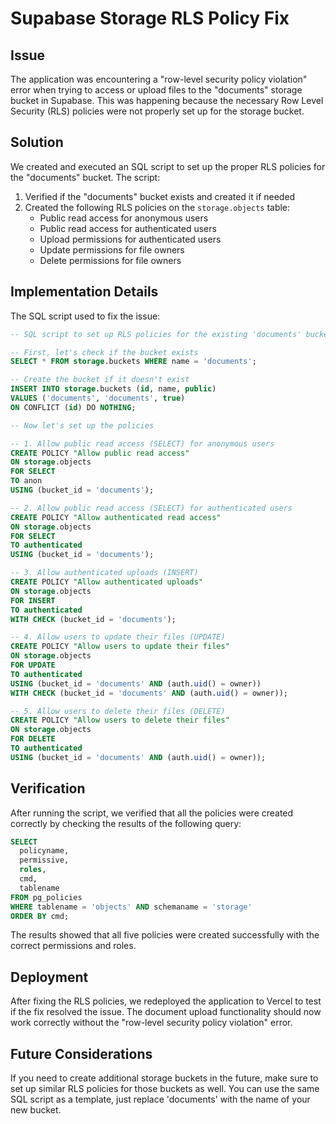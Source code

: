 # Supabase Storage RLS Policy Fix

## Issue

The application was encountering a "row-level security policy violation" error when trying to access or upload files to the "documents" storage bucket in Supabase. This was happening because the necessary Row Level Security (RLS) policies were not properly set up for the storage bucket.

## Solution

We created and executed an SQL script to set up the proper RLS policies for the "documents" bucket. The script:

1. Verified if the "documents" bucket exists and created it if needed
2. Created the following RLS policies on the `storage.objects` table:
   - Public read access for anonymous users
   - Public read access for authenticated users
   - Upload permissions for authenticated users
   - Update permissions for file owners
   - Delete permissions for file owners

## Implementation Details

The SQL script used to fix the issue:

```sql
-- SQL script to set up RLS policies for the existing 'documents' bucket in Supabase

-- First, let's check if the bucket exists
SELECT * FROM storage.buckets WHERE name = 'documents';

-- Create the bucket if it doesn't exist
INSERT INTO storage.buckets (id, name, public)
VALUES ('documents', 'documents', true)
ON CONFLICT (id) DO NOTHING;

-- Now let's set up the policies

-- 1. Allow public read access (SELECT) for anonymous users
CREATE POLICY "Allow public read access"
ON storage.objects
FOR SELECT
TO anon
USING (bucket_id = 'documents');

-- 2. Allow public read access (SELECT) for authenticated users
CREATE POLICY "Allow authenticated read access"
ON storage.objects
FOR SELECT
TO authenticated
USING (bucket_id = 'documents');

-- 3. Allow authenticated uploads (INSERT)
CREATE POLICY "Allow authenticated uploads"
ON storage.objects
FOR INSERT
TO authenticated
WITH CHECK (bucket_id = 'documents');

-- 4. Allow users to update their files (UPDATE)
CREATE POLICY "Allow users to update their files"
ON storage.objects
FOR UPDATE
TO authenticated
USING (bucket_id = 'documents' AND (auth.uid() = owner))
WITH CHECK (bucket_id = 'documents' AND (auth.uid() = owner));

-- 5. Allow users to delete their files (DELETE)
CREATE POLICY "Allow users to delete their files"
ON storage.objects
FOR DELETE
TO authenticated
USING (bucket_id = 'documents' AND (auth.uid() = owner));
```

## Verification

After running the script, we verified that all the policies were created correctly by checking the results of the following query:

```sql
SELECT 
  policyname, 
  permissive,
  roles,
  cmd,
  tablename
FROM pg_policies 
WHERE tablename = 'objects' AND schemaname = 'storage'
ORDER BY cmd;
```

The results showed that all five policies were created successfully with the correct permissions and roles.

## Deployment

After fixing the RLS policies, we redeployed the application to Vercel to test if the fix resolved the issue. The document upload functionality should now work correctly without the "row-level security policy violation" error.

## Future Considerations

If you need to create additional storage buckets in the future, make sure to set up similar RLS policies for those buckets as well. You can use the same SQL script as a template, just replace 'documents' with the name of your new bucket.
